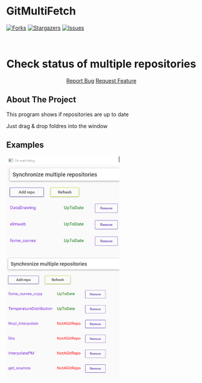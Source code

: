 # GitMultiFetch
 
 <!-- PROJECT SHIELDS -->
<!--
*** I'm using markdown "reference style" links for readability.
*** Reference links are enclosed in brackets [ ] instead of parentheses ( ).
*** See the bottom of this document for the declaration of the reference variables
*** for contributors-url, forks-url, etc. This is an optional, concise syntax you may use.
*** https://www.markdownguide.org/basic-syntax/#reference-style-links
-->

[![Forks][forks-shield]][forks-url]
[![Stargazers][stars-shield]][stars-url]
[![Issues][issues-shield]][issues-url]

<br />
<div align="center">
  <h1 align="center">Check status of multiple repositories</h1>
    <p align="center">
    <a href="https://github.com/Altair200333/GitMultiFetch/issues">Report Bug</a>
    <a href="https://github.com/Altair200333/GitMultiFetch/issues">Request Feature</a>
  </p>
</div>


<!-- ABOUT THE PROJECT -->
## About The Project

This program shows if repositories are up to date

Just drag & drop foldres into the window

## Examples

<img src='imgs/img1.png' width='300'><nobr>
<br>
<img src='imgs/img2.png' width='300'>


<!-- MARKDOWN LINKS & IMAGES -->
<!-- https://www.markdownguide.org/basic-syntax/#reference-style-links -->
[contributors-shield]: https://img.shields.io/github/contributors/Altair200333/GitMultiFetch?style=for-the-badge
[contributors-url]: https://github.com/Altair200333/GitMultiFetch/graphs/contributors
[forks-shield]: http://img.shields.io/github/forks/Altair200333/GitMultiFetch?style=for-the-badge
[forks-url]: https://github.com/Altair200333/GitMultiFetch/network/members
[stars-shield]: https://img.shields.io/github/stars/Altair200333/GitMultiFetch?style=for-the-badge
[stars-url]: https://github.com/Altair200333/GitMultiFetch/stargazers
[issues-shield]: https://img.shields.io/github/issues/Altair200333/GitMultiFetch?style=for-the-badge
[issues-url]: https://github.com/Altair200333/GitMultiFetch/issues
[product-screenshot]: images/screenshot.png